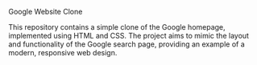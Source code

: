 Google Website Clone

This repository contains a simple clone of the Google homepage, implemented using HTML and CSS. The project aims to mimic the layout and functionality of the Google search page, providing an example of a modern, responsive web design.
